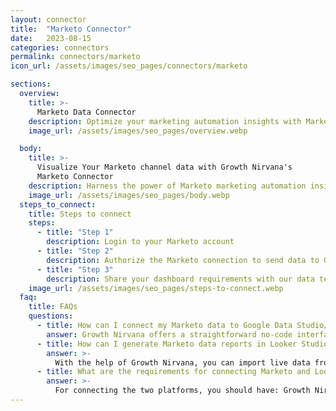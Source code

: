 ```yaml
---
layout: connector
title:  "Marketo Connector"
date:   2023-08-15
categories: connectors
permalink: connectors/marketo
icon_url: /assets/images/seo_pages/connectors/marketo

sections:
  overview:
    title: >-
      Marketo Data Connector
    description: Optimize your marketing automation insights with Marketo integration. Seamlessly merge marketing automation data from Marketo with Looker Studio's analytical capabilities, unlocking insights that drive marketing campaigns, lead generation, and operational excellence.
    image_url: /assets/images/seo_pages/overview.webp

  body:
    title: >-
      Visualize Your Marketo channel data with Growth Nirvana's
      Marketo Connector
    description: Harness the power of Marketo marketing automation insights integrated into Looker Studio for strategic marketing decisions.
    image_url: /assets/images/seo_pages/body.webp
  steps_to_connect:
    title: Steps to connect
    steps:
      - title: "Step 1"
        description: Login to your Marketo account
      - title: "Step 2"
        description: Authorize the Marketo connection to send data to Growth Nirvana
      - title: "Step 3"
        description: Share your dashboard requirements with our data team. We will build the report for you.
    image_url: /assets/images/seo_pages/steps-to-connect.webp
  faq:
    title: FAQs
    questions:
      - title: How can I connect my Marketo data to Google Data Studio/Looker Studio?
        answer: Growth Nirvana offers a straightforward no-code interface to connect to Marketo data sources.
      - title: How can I generate Marketo data reports in Looker Studio?
        answer: >-
          With the help of Growth Nirvana, you can import live data from Marketo into Looker Studio. These data can be viewed in charts, tables, and dashboards to generate branded reports that can be shared instantly.
      - title: What are the requirements for connecting Marketo and Looker Studio?
        answer: >-
          For connecting the two platforms, you should have: Growth Nirvana Account and Marketo Ads Account
---
```


